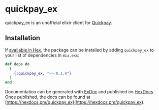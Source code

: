 # quickpay_ex

quickpay_ex is an unofficial elixir client for [Quickpay](http://www.quickpay.dk).

## Installation

If [available in Hex](https://hex.pm/docs/publish), the package can be installed
by adding `quickpay_ex` to your list of dependencies in `mix.exs`:

```elixir
def deps do
  [
    {:quickpay_ex, "~> 0.1.0"}
  ]
end
```

Documentation can be generated with [ExDoc](https://github.com/elixir-lang/ex_doc)
and published on [HexDocs](https://hexdocs.pm). Once published, the docs can
be found at [https://hexdocs.pm/quickpay_ex](https://hexdocs.pm/quickpay_ex).

